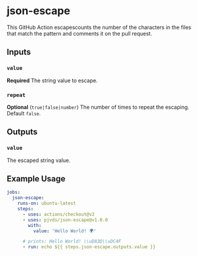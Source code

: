 # json-escape

This GitHub Action escapescounts the number of the characters in the files that
match the pattern and comments it on the pull request.

## Inputs

### `value`

**Required** The string value to escape.

### `repeat`

**Optional** (`true|false|number`) The number of times to repeat the escaping.
Default `false`.

## Outputs

### `value`

The escaped string value.

## Example Usage

```yaml
jobs:
  json-escape:
    runs-on: ubuntu-latest
    steps:
      - uses: actions/checkout@v2
      - uses: pjvds/json-escape@v1.0.0
        with:
          value: 'Hello World! 🌍'

      # prints: Hello World! \\uD83D\\uDC4F
      - run: echo ${{ steps.json-escape.outputs.value }}
```
